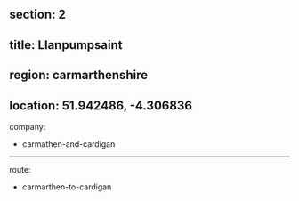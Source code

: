 section: 2
----
title: Llanpumpsaint
----
region: carmarthenshire
----
location: 51.942486, -4.306836
----
company:
- carmathen-and-cardigan
----
route:
- carmarthen-to-cardigan
